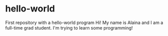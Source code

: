 # hello-world
First repository with a hello-world program
Hi! My name is Alaina and I am a full-time grad student. I'm trying to learn some programming!

